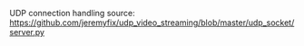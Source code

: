 
UDP connection handling source:
https://github.com/jeremyfix/udp_video_streaming/blob/master/udp_socket/server.py